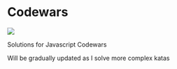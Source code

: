 # Codewars

<img src="https://www.codewars.com/users/w3bdesign/badges/large">

Solutions for Javascript Codewars

Will be gradually updated as I solve more complex katas

